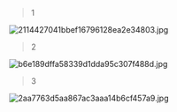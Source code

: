 > 1

![2114427041bbef16796128ea2e34803.jpg](https://s2.loli.net/2022/06/11/erEQXc7B2MKaVqI.jpg)

> 2

![b6e189dffa58339d1dda95c307f488d.jpg](https://s2.loli.net/2022/06/11/pbXTkfauOQit4BI.jpg)

> 3

![2aa7763d5aa867ac3aaa14b6cf457a9.jpg](https://s2.loli.net/2022/06/11/laDpFcqObyYJWzx.jpg)